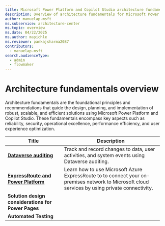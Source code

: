```yaml
---
title: Microsoft Power Platform and Copilot Studio architecture fundamentals overview
description: Overview of architecture fundamentals for Microsoft Power Platform and Copilot Studio
author: manuelap-msft
ms.subservice: architecture-center
ms.topic: overview
ms.date: 04/22/2025
ms.author: mapichle
ms.reviewer: pankajsharma2087
contributors: 
  - manuelap-msft
search.audienceType: 
  - admin
  - flowmaker
---
```


# Architecture fundamentals overview

Architecture fundamentals are the foundational principles and recommendations that guide the design, planning, and implementation of robust, scalable, and efficient solutions using Microsoft Power Platform and Copilot Studio. These fundamentals encompass key aspects such as reliability, security, operational excellence, performance efficiency, and user experience optimization.

| Title | Description |
| --- | --- |
| **[Dataverse auditing](dataverse-auditing.md)** | Track and record changes to data, user activities, and system events using Dataverse auditing.|
| **[ExpressRoute and Power Platform](expressroute/overview.md)** | Learn how to use Microsoft Azure ExpressRoute to to connect your on-premises network to Microsoft cloud services by using private connectivity. |
| **Solution design considerations for Power Pages** | |
| **Automated Testing** | |
